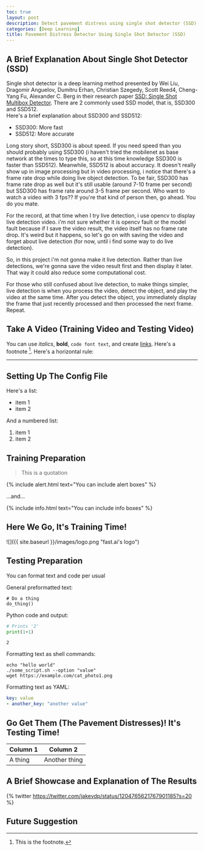```yaml
---
toc: true
layout: post
description: Detect pavement distress using single shot detector (SSD) model.
categories: [Deep Learning]
title: Pavement Distress Detector Using Single Shot Detector (SSD)
---
```

## A Brief Explanation About Single Shot Detector (SSD)

Single shot detector is a deep learning method presented by Wei Liu, Dragomir Anguelov, Dumitru Erhan, Christian Szegedy, Scott Reed4, Cheng-Yang Fu, Alexander C. Berg in their research paper [SSD: Single Shot Multibox Detector](https://arxiv.org/abs/1512.02325). There are 2 commonly used SSD model, that is, SSD300 and SSD512.
<br>
Here's a brief explanation about SSD300 and SSD512:
- SSD300: More fast
- SSD512: More accurate

Long story short, SSD300 is about speed. If you need speed than you should probably using SSD300 (i haven't tried the mobilenet as base network at the times to type this, so at this time knowledge SSD300 is faster than SSD512). Meanwhile, SSD512 is about accuracy. It doesn't really show up in image processing but in video processing, i notice that there's a frame rate drop while doing live object detection. To be fair, SSD300 has frame rate drop as well but it's still usable (around 7-10 frame per second) but SSD300 has frame rate around 3-5 frame per second. 
Who want to watch a video with 3 fps?? If you're that kind of person then, go ahead. You do you mate.

For the record, at that time when I try live detection, i use opencv to display live detection video. i'm not sure whether it is opencv fault or the model fault because if I save the video result, the video itself has no frame rate drop. It's weird but it happens, so let's go on with saving the video and forget about live detection (for now, until i find some way to do live detection).

So, in this project i'm not gonna make it live detection. Rather than live detections, we're gonna save the video result first and then display it later. That way it could also reduce some computational cost.

For those who still confused about live detection, to make things simpler, live detection is when you process the video, detect the object, and play the video at the same time. After you detect the object, you immediately display the frame that just recently processed and then processed the next frame. Repeat.

## Take A Video (Training Video and Testing Video)

You can use *italics*, **bold**, `code font text`, and create [links](https://www.markdownguide.org/cheat-sheet/). Here's a footnote [^1]. Here's a horizontal rule:

---

## Setting Up The Config File

Here's a list:

- item 1
- item 2

And a numbered list:

1. item 1
1. item 2

## Training Preparation

> This is a quotation

{% include alert.html text="You can include alert boxes" %}

...and...

{% include info.html text="You can include info boxes" %}

## Here We Go, It's Training Time!

![]({{ site.baseurl }}/images/logo.png "fast.ai's logo")

## Testing Preparation

You can format text and code per usual 

General preformatted text:

    # Do a thing
    do_thing()

Python code and output:

```python
# Prints '2'
print(1+1)
```

    2

Formatting text as shell commands:

```shell
echo "hello world"
./some_script.sh --option "value"
wget https://example.com/cat_photo1.png
```

Formatting text as YAML:

```yaml
key: value
- another_key: "another value"
```


## Go Get Them (The Pavement Distresses)! It's Testing Time!

| Column 1 | Column 2 |
|-|-|
| A thing | Another thing |


## A Brief Showcase and Explanation of The Results

{% twitter https://twitter.com/jakevdp/status/1204765621767901185?s=20 %}


## Future Suggestion



[^1]: This is the footnote.

